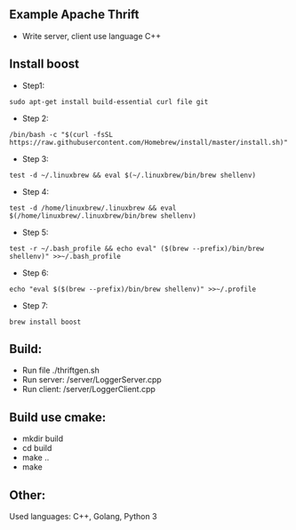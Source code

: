## Example Apache Thrift 
* Write server, client use language C++

## Install boost
* Step1:
```
sudo apt-get install build-essential curl file git
```
* Step 2:
```
/bin/bash -c "$(curl -fsSL https://raw.githubusercontent.com/Homebrew/install/master/install.sh)"
```
* Step 3:
```
test -d ~/.linuxbrew && eval $(~/.linuxbrew/bin/brew shellenv)
```
* Step 4:
```
test -d /home/linuxbrew/.linuxbrew && eval $(/home/linuxbrew/.linuxbrew/bin/brew shellenv)
```
* Step 5:
```
test -r ~/.bash_profile && echo eval" ($(brew --prefix)/bin/brew shellenv)" >>~/.bash_profile
```
* Step 6:
```
echo "eval $($(brew --prefix)/bin/brew shellenv)" >>~/.profile
```
* Step 7:
```
brew install boost
```

## Build:
* Run file ./thriftgen.sh
* Run server: /server/LoggerServer.cpp
* Run client: /server/LoggerClient.cpp

## Build use cmake:
* mkdir build
* cd build
* make ..
* make

## Other:
Used languages: C++, Golang, Python 3